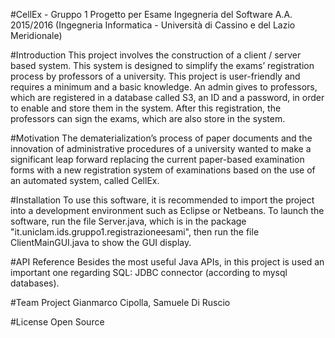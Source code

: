 #CellEx - Gruppo 1
Progetto per Esame Ingegneria del Software A.A. 2015/2016
(Ingegneria Informatica - Università di Cassino e del Lazio Meridionale)

#Introduction
This project involves the construction of a client / server based system. This system is designed to simplify the exams’ registration process by professors of a university. This project is user-friendly and requires a minimum and a basic knowledge. An admin gives to professors, which are registered in a database called S3, an ID and a password, in order to enable and store them in the system. After this registration, the professors can sign the exams, which are also store in the system. 

#Motivation
The dematerialization’s process of paper documents and the innovation of administrative procedures of a university wanted to make a significant leap forward replacing the current paper-based examination forms with a new registration system of examinations based on the use of an automated system, called CellEx.

#Installation
To use this software, it is recommended to import the project into a development environment such as Eclipse or Netbeans. To launch the software, run the file Server.java, which is in the package    "it.uniclam.ids.gruppo1.registrazioneesami", then run the file ClientMainGUI.java to show the GUI display.

#API Reference
Besides the most useful Java APIs, in this project is used an important one regarding SQL:  JDBC connector (according to mysql databases).

#Team Project
Gianmarco Cipolla, Samuele Di Ruscio

#License
Open Source

